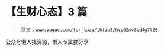 # 【生财心态】3 篇

> 原文：[`www.yuque.com/for_lazy/thfiu8/hvp62mv3bd4g7l26`](https://www.yuque.com/for_lazy/thfiu8/hvp62mv3bd4g7l26)



公众号懒人找资源，懒人专属群分享